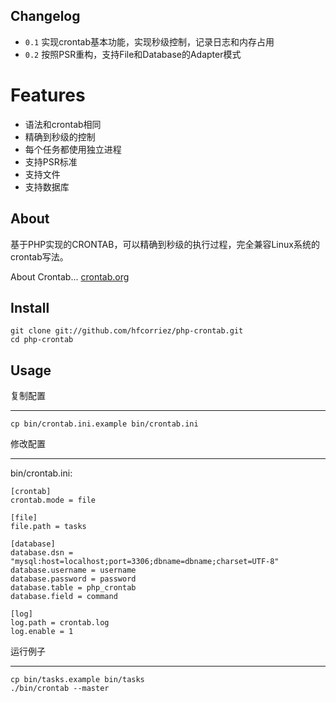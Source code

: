 ## Changelog

- `0.1` 实现crontab基本功能，实现秒级控制，记录日志和内存占用
- `0.2` 按照PSR重构，支持File和Database的Adapter模式

# Features

- 语法和crontab相同
- 精确到秒级的控制
- 每个任务都使用独立进程
- 支持PSR标准
- 支持文件
- 支持数据库

## About

基于PHP实现的CRONTAB，可以精确到秒级的执行过程，完全兼容Linux系统的crontab写法。

About Crontab... [crontab.org](http://crontab.org/)

## Install

    git clone git://github.com/hfcorriez/php-crontab.git
    cd php-crontab

## Usage

复制配置
____

    cp bin/crontab.ini.example bin/crontab.ini

修改配置
____
bin/crontab.ini:

    [crontab]
    crontab.mode = file

    [file]
    file.path = tasks

    [database]
    database.dsn = "mysql:host=localhost;port=3306;dbname=dbname;charset=UTF-8"
    database.username = username
    database.password = password
    database.table = php_crontab
    database.field = command

    [log]
    log.path = crontab.log
    log.enable = 1


运行例子
____

    cp bin/tasks.example bin/tasks
    ./bin/crontab --master